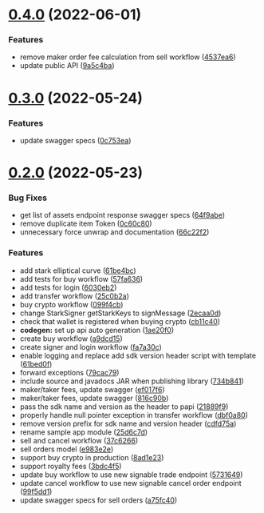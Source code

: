 # [0.4.0](https://github.com/immutable/imx-core-sdk-android/compare/v0.3.0...v0.4.0) (2022-06-01)


### Features

* remove maker order fee calculation from sell workflow ([4537ea6](https://github.com/immutable/imx-core-sdk-android/commit/4537ea6bc4dcee9a68e69ded3b097975fc1970ab))
* update public API ([9a5c4ba](https://github.com/immutable/imx-core-sdk-android/commit/9a5c4ba8081048761eec9fc376abbde7011fddf5))



# [0.3.0](https://github.com/immutable/imx-core-sdk-android/compare/v0.2.0...v0.3.0) (2022-05-24)


### Features

* update swagger specs ([0c753ea](https://github.com/immutable/imx-core-sdk-android/commit/0c753eacbffa7fe00c4ef6a765f610528d99f032))



# [0.2.0](https://github.com/immutable/imx-core-sdk-android/compare/1ae20f04d427cc9d831774e224808f48ba076bca...v0.2.0) (2022-05-23)


### Bug Fixes

* get list of assets endpoint response swagger specs ([64f9abe](https://github.com/immutable/imx-core-sdk-android/commit/64f9abe40a1aeead6244923ce7bea087e349e56e))
* remove duplicate item Token ([0c60c80](https://github.com/immutable/imx-core-sdk-android/commit/0c60c807501f2ea14f226b14bf2d174ccf654724))
* unnecessary force unwrap and documentation ([66c22f2](https://github.com/immutable/imx-core-sdk-android/commit/66c22f2336647ae67141fb9be3060ca8ca3be5b5))


### Features

* add stark elliptical curve ([61be4bc](https://github.com/immutable/imx-core-sdk-android/commit/61be4bc8cefbc795eb7e29dc3ea4a0c317cebf87))
* add tests for buy workflow ([57fa636](https://github.com/immutable/imx-core-sdk-android/commit/57fa636649d3d0cb0735526e98a6d9a4137ccd3b))
* add tests for login ([6030eb2](https://github.com/immutable/imx-core-sdk-android/commit/6030eb2bff1ac53d7dd1b6b33b4179e05d0a12d3))
* add transfer workflow ([25c0b2a](https://github.com/immutable/imx-core-sdk-android/commit/25c0b2a9b8c646641876736c03ae11108ea6acde))
* buy crypto workflow ([099f4cb](https://github.com/immutable/imx-core-sdk-android/commit/099f4cbc13dc825c570726d7c0a5b2944ece9b4f))
* change StarkSigner getStarkKeys to signMessage ([2ecaa0d](https://github.com/immutable/imx-core-sdk-android/commit/2ecaa0d03e249324f1aecb5d4d7f58ffc654cdb7))
* check that wallet is registered when buying crypto ([cb11c40](https://github.com/immutable/imx-core-sdk-android/commit/cb11c403daa172536ec9485d3cf000052b4a9cc7))
* **codegen:** set up api auto generation ([1ae20f0](https://github.com/immutable/imx-core-sdk-android/commit/1ae20f04d427cc9d831774e224808f48ba076bca))
* create buy workflow ([a9dcd15](https://github.com/immutable/imx-core-sdk-android/commit/a9dcd1541391fcad6acdfcfca7f0cecfc8032818))
* create signer and login workflow ([fa7a30c](https://github.com/immutable/imx-core-sdk-android/commit/fa7a30c4493bf47f37b21b76440468584c61f458))
* enable logging and replace add sdk version header script with template ([61bed0f](https://github.com/immutable/imx-core-sdk-android/commit/61bed0f026a01e68acbec891953af96479f731e8))
* forward exceptions ([79cac79](https://github.com/immutable/imx-core-sdk-android/commit/79cac7992592b83ad2f0785ad3ad29a5d94138b9))
* include source and javadocs JAR when publishing library ([734b841](https://github.com/immutable/imx-core-sdk-android/commit/734b84170bd3a0a6f1287c43956e328fe29df05b))
* maker/taker fees, update swagger ([ef017f6](https://github.com/immutable/imx-core-sdk-android/commit/ef017f641708739879facafe40a072698a9817b0))
* maker/taker fees, update swagger ([816c90b](https://github.com/immutable/imx-core-sdk-android/commit/816c90b098efe51f6ac9c48927d68dc9105faf0c))
* pass the sdk name and version as the header to papi ([21889f9](https://github.com/immutable/imx-core-sdk-android/commit/21889f99756cd00a438b2f027673dc3b352ac6f8))
* properly handle null pointer exception in transfer workflow ([dbf0a80](https://github.com/immutable/imx-core-sdk-android/commit/dbf0a806b7261315cb4463d017f4abcf347bcafe))
* remove version prefix for sdk name and version header ([cdfd75a](https://github.com/immutable/imx-core-sdk-android/commit/cdfd75ad2f93d8419e103582a2cdac3a594cd7bf))
* rename sample app module ([25d6c7d](https://github.com/immutable/imx-core-sdk-android/commit/25d6c7deeff41801408456d35bda03113979eeb5))
* sell and cancel workflow ([37c6266](https://github.com/immutable/imx-core-sdk-android/commit/37c6266ec680272af0a82f5f4e103408336872da))
* sell orders model ([e983e2e](https://github.com/immutable/imx-core-sdk-android/commit/e983e2e916319f5c006535e3f9bc9f1bf3c716c5))
* support buy crypto in production ([8ad1e23](https://github.com/immutable/imx-core-sdk-android/commit/8ad1e23ae7475ea764a80b5c6a9224e448db0768))
* support royalty fees ([3bdc4f5](https://github.com/immutable/imx-core-sdk-android/commit/3bdc4f53db4a7548d13e71b8a350258a0824a0d3))
* update buy workflow to use new signable trade endpoint ([5731649](https://github.com/immutable/imx-core-sdk-android/commit/57316498c441d613eb8dc031dbe0606cd78c7dcc))
* update cancel workflow to use new signable cancel order endpoint ([99f5dd1](https://github.com/immutable/imx-core-sdk-android/commit/99f5dd1b70e6cf9092a07bd94b7a4875059b1039))
* update swagger specs for sell orders ([a75fc40](https://github.com/immutable/imx-core-sdk-android/commit/a75fc40b960ab782bcab06c0c2b20985c685eefa))



